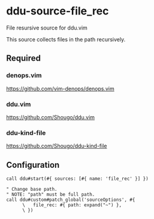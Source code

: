 # ddu-source-file_rec

File resursive source for ddu.vim

This source collects files in the path recursively.

## Required

### denops.vim

https://github.com/vim-denops/denops.vim

### ddu.vim

https://github.com/Shougo/ddu.vim

### ddu-kind-file

https://github.com/Shougo/ddu-kind-file

## Configuration

```vim
call ddu#start(#{ sources: [#{ name: 'file_rec' }] })

" Change base path.
" NOTE: "path" must be full path.
call ddu#custom#patch_global('sourceOptions', #{
      \   file_rec: #{ path: expand("~") },
      \ })
```
